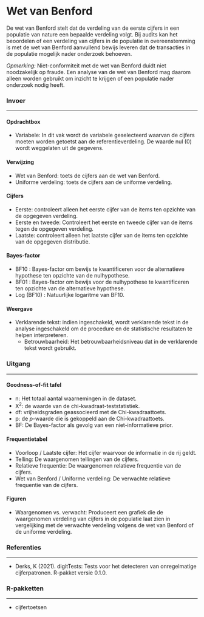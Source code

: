Wet van Benford
===

De wet van Benford stelt dat de verdeling van de eerste cijfers in een populatie van nature een bepaalde verdeling volgt. Bij audits kan het beoordelen of een verdeling van cijfers in de populatie in overeenstemming is met de wet van Benford aanvullend bewijs leveren dat de transacties in de populatie mogelijk nader onderzoek behoeven.

*Opmerking:* Niet-conformiteit met de wet van Benford duidt niet noodzakelijk op fraude. Een analyse van de wet van Benford mag daarom alleen worden gebruikt om inzicht te krijgen of een populatie nader onderzoek nodig heeft.

### Invoer
---

#### Opdrachtbox
- Variabele: In dit vak wordt de variabele geselecteerd waarvan de cijfers moeten worden getoetst aan de referentieverdeling. De waarde nul (0) wordt weggelaten uit de gegevens.

#### Verwijzing
- Wet van Benford: toets de cijfers aan de wet van Benford.
- Uniforme verdeling: toets de cijfers aan de uniforme verdeling.

#### Cijfers
- Eerste: controleert alleen het eerste cijfer van de items ten opzichte van de opgegeven verdeling.
- Eerste en tweede: Controleert het eerste en tweede cijfer van de items tegen de opgegeven verdeling.
- Laatste: controleert alleen het laatste cijfer van de items ten opzichte van de opgegeven distributie.

#### Bayes-factor
- BF10 : Bayes-factor om bewijs te kwantificeren voor de alternatieve hypothese ten opzichte van de nulhypothese.
- BF01 : Bayes-factor om bewijs voor de nulhypothese te kwantificeren ten opzichte van de alternatieve hypothese.
- Log (BF10) : Natuurlijke logaritme van BF10.

#### Weergave
- Verklarende tekst: indien ingeschakeld, wordt verklarende tekst in de analyse ingeschakeld om de procedure en de statistische resultaten te helpen interpreteren.
  - Betrouwbaarheid: Het betrouwbaarheidsniveau dat in de verklarende tekst wordt gebruikt.

### Uitgang
---

#### Goodness-of-fit tafel
- n: Het totaal aantal waarnemingen in de dataset.
- X<sup>2</sup>: de waarde van de chi-kwadraat-teststatistiek.
- df: vrijheidsgraden geassocieerd met de Chi-kwadraattoets.
- p: de *p*-waarde die is gekoppeld aan de Chi-kwadraattoets.
- BF: De Bayes-factor als gevolg van een niet-informatieve prior.

#### Frequentietabel
- Voorloop / Laatste cijfer: Het cijfer waarvoor de informatie in de rij geldt.
- Telling: De waargenomen tellingen van de cijfers.
- Relatieve frequentie: De waargenomen relatieve frequentie van de cijfers.
- Wet van Benford / Uniforme verdeling: De verwachte relatieve frequentie van de cijfers.

#### Figuren
- Waargenomen vs. verwacht: Produceert een grafiek die de waargenomen verdeling van cijfers in de populatie laat zien in vergelijking met de verwachte verdeling volgens de wet van Benford of de uniforme verdeling.

### Referenties
---
- Derks, K (2021). digitTests: Tests voor het detecteren van onregelmatige cijferpatronen. R-pakket versie 0.1.0.

### R-pakketten
---
- cijfertoetsen